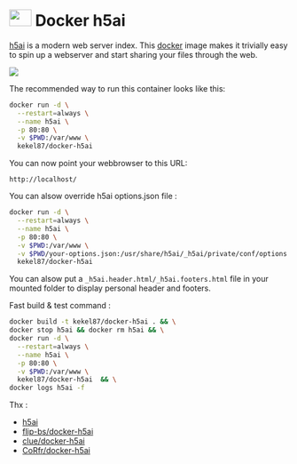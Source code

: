 # <img src="https://www.docker.com/sites/default/files/Whale%20Logo332_5.png" width="40" height="30"/> Docker h5ai

[h5ai](http://larsjung.de/h5ai/) is a modern web server index.
This [docker](https://www.docker.io/) image makes it trivially easy to
spin up a webserver and start sharing your files through the web.

<img src="https://cloud.githubusercontent.com/assets/776829/3098666/440f3ca6-e5ef-11e3-8979-36d2ac1a36a0.png" />

The recommended way to run this container looks like this:

```bash
docker run -d \
  --restart=always \
  --name h5ai \
  -p 80:80 \
  -v $PWD:/var/www \
  kekel87/docker-h5ai
```

You can now point your webbrowser to this URL:

```
http://localhost/
```

You can alsow override h5ai options.json file :

```bash
docker run -d \
  --restart=always \
  --name h5ai \
  -p 80:80 \
  -v $PWD:/var/www \
  -v $PWD/your-options.json:/usr/share/h5ai/_h5ai/private/conf/options.json \
  kekel87/docker-h5ai
```

You can alsow put a `_h5ai.header.html/_h5ai.footers.html` file in your mounted folder to display personal header and footers.

Fast build & test command :

```bash
docker build -t kekel87/docker-h5ai . && \
docker stop h5ai && docker rm h5ai && \
docker run -d \
  --restart=always \
  --name h5ai \
  -p 80:80 \
  -v $PWD:/var/www \
  kekel87/docker-h5ai  && \
docker logs h5ai -f
```

Thx :

- [h5ai](http://larsjung.de/h5ai/)
- [flip-bs/docker-h5ai](https://github.com/flip-bs/docker-h5ai)
- [clue/docker-h5ai](https://github.com/clue/docker-h5ai)
- [CoRfr/docker-h5ai](https://github.com/CoRfr/docker-h5ai)
